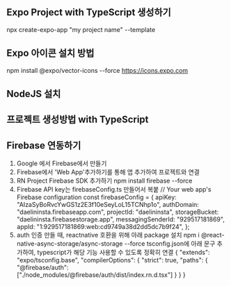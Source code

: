 ## Expo Project with TypeScript 생성하기

npx create-expo-app "my project name" --template

## Expo 아이콘 설치 방법

npm install @expo/vector-icons --force
https://icons.expo.com

## NodeJS 설치

## 프로젝트 생성방법 with TypeScript

## Firebase 연동하기

1. Google 에서 Firebase에서 만들기
2. Firebase에서 'Web App'추가하기를 통해 앱 추가하여 프로젝트와 연결
3. RN Project Firebase SDK 추가하기
   npm install firebase --force
4. Firebase API key는 firebaseConfig.ts 만들어서 복붙
   // Your web app's Firebase configuration
   const firebaseConfig = {
   apiKey: "AIzaSyBoRvcYwGS1z2E3f10eSeyLoL15TCNhp1o",
   authDomain: "daelininsta.firebaseapp.com",
   projectId: "daelininsta",
   storageBucket: "daelininsta.firebasestorage.app",
   messagingSenderId: "929517181869",
   appId: "1:929517181869:web:cd9749a38d2dd5dc7b9f24",
   };
5. auth 인증 만들 때, reactnative 호환을 위해 아래 package 설치
   npm i @react-native-async-storage/async-storage --force
   tsconfig.json에 아래 문구 추가하여, typescript가 해당 기능 사용할 수 있도록 정확히 연결
   {
   "extends": "expo/tsconfig.base",
   "compilerOptions": {
   "strict": true,
   "paths": {
   "@firebase/auth": ["./node_modules/@firebase/auth/dist/index.rn.d.tsx"]
   }
   }
   }
